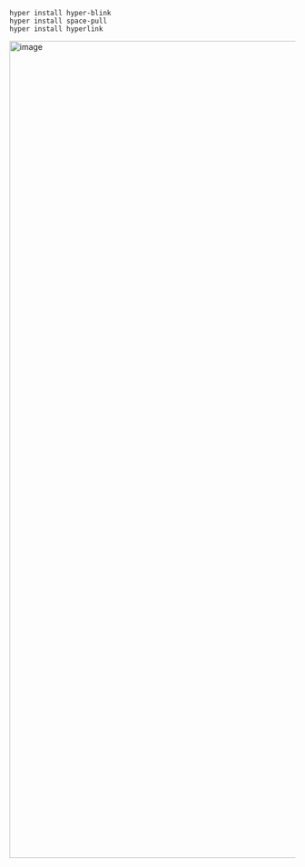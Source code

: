```shell
hyper install hyper-blink
hyper install space-pull
hyper install hyperlink
```

<img width="1440" alt="image" src="https://github.com/amir78729/my-terminal-config/assets/44297246/4b488c9f-592b-454c-b1ca-87d1b5d256e0">
